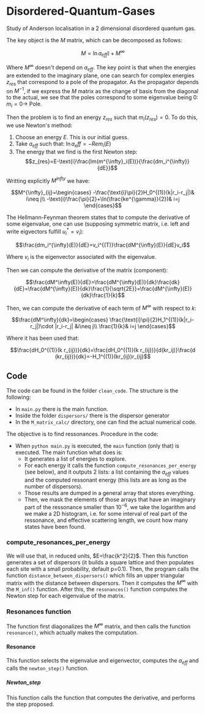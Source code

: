 # Disordered-Quantum-Gases
Study of Anderson localisation in a 2 dimensional disordered quantum gas.

The key object is the $M$ matrix, which can be decomposed as follows:

$$M = \ln a_{eff} \mathbb{I}+M^{\infty}$$

Where $M^{\infty}$ doesn't depend on $a_{eff}$. The key point is that when the energies are extended to the imaginary plane, one can search for complex energies $z_{res}$ that correspond to a pole of the propagator. As the propagator depends on $M^{-1}$, if we express the $M$ matrix as the change of basis from the diagonal to the actual, we see that the poles correspond to some eigenvalue being 0: $m_i=0\rightarrow$ Pole.

Then the problem is to find an energy $z_{res}$ such that $m_i(z_{res})=0$. To do this, we use Newton's method:
1. Choose an energy $E$. This is our initial guess.
2. Take $a_{eff}$ such that: $\ln{a_eff}=-Re{m_i(E)}$
3. The energy that we find is the first Newton step:
   $$z_{res}=E-\text{i}\frac{Im(m^{\infty}_i(E))}{\frac{dm_i^{\infty}}{dE}}$$

Writting explicitly $M^{infty}$ we have:

$$M^{\infty}_{ij}=\begin{cases}
    -\frac{\text{i}\pi}{2}H_0^{(1)}(k|r_i-r_j|)& i\neq j\\
    -\text{i}\frac{\pi}{2}+\ln(\frac{ke^{\gamma}}{2})& i=j
\end{cases}$$

The Hellmann-Feynman theorem states that to compute the derivative of some eigenvalue, one can use (supposing symmetric matrix, i.e. left and write eigvectors fulfill $u^*_i=v_i$):

$$\frac{dm_i^{\infty}(E)}{dE}=v_i^{(T)}\frac{dM^{\infty}(E)}{dE}v_i$$

Where $v_i$ is the eigenvector associated with the eigenvalue.

Then we can compute the derivative of the matrix (component):

$$\frac{dM^\infty(E)}{dE}=\frac{dM^{\infty}(E)}{dk}\frac{dk}{dE}=\frac{dM^{\infty}(E)}{dk}\frac{1}{\sqrt{2E}}=\frac{dM^{\infty}(E)}{dk}\frac{1}{k}$$

Then, we can compute the derivative of each term of $M^\infty$ with respect to $k$:

$$\frac{dM^\infty}{dk}=\begin{cases}
    \frac{\text{i}\pi}{2}H_1^{(1)}(k|r_i-r_j|)\cdot |r_i-r_j| &i\neq j\\
    \frac{1}{k}& i=j
\end{cases}$$

Where it has been used that:

$$\frac{dH_0^{(1)}(k r_{ij})}{dk}=\frac{dH_0^{(1)}(k r_{ij})}{d(kr_ij)}\frac{d (kr_{ij})}{dk}=-H_1^{(1)}(kr_{ij})r_{ij}$$

## Code

The code can be found in the folder `clean_code`. The structure is the following:

- In `main.py` there is the main function. 
- Inside the folder `dispersors/` there is the dispersor generator
- In the `M_matrix_calc/` directory, one can find the actual numerical code.

The objective is to find ressonances. Procedure in the code:

- When `python main.py` is executed, the `main` function (only that) is executed. The main function what does is: 
  - It generates a list of energies to explore.
  - For each energy it calls the function `compute_resonances_per_energy` (see below), and it outputs 2 lists: a list containing the $a_{eff}$ values and the computed ressonant energy (this lists are as long as the number of dispersors).
  - Those results are dumped in a general array that stores everything.
  - Then, we mask the elements of those arrays that have an imaginary part of the ressonance smaller than $10^{-6}$, we take the logarithm and we make a 2D histogram, i.e. for some interval of real part of the ressonance, and effective scattering length, we count how many states have been found.

### compute_resonances_per_energy

We will use that, in reduced units, $E=\frac{k^2}{2}$. Then this function generates a set of dispersors (it builds a square lattice and then populates each site with a small probability, default p=0.1). Then, the program calls the function `distance_between_dispersors()` which fills an upper triangular matrix with the distance between dispersors. Then it computes the $M^{\infty}$ with the `M_inf()` function. After this, the `resonances()` function computes the Newton step for each eigenvalue of the matrix.

### Resonances function

The function first diagonalizes the $M^{\infty}$ matrix, and then calls the function `resonance()`, which actually makes the computation.

#### Resonance

This function selects the eigenvalue and eigenvector, computes the $a_{eff}$ and calls the `newton_step()` function.

##### Newton_step

This function calls the function that computes the derivative, and performs the step proposed.
